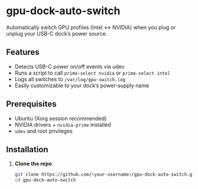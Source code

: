 # gpu-dock-auto-switch

Automatically switch GPU profiles (Intel ↔ NVIDIA) when you plug or unplug your USB-C dock’s power source.

## Features

- Detects USB-C power on/off events via udev
- Runs a script to call `prime-select nvidia` or `prime-select intel`
- Logs all switches to `/var/log/gpu-switch.log`
- Easily customizable to your dock’s power-supply name

## Prerequisites

- Ubuntu (Xorg session recommended)
- NVIDIA drivers + `nvidia-prime` installed
- `udev` and root privileges

## Installation

1. **Clone the repo**
   ```bash
   git clone https://github.com/<your-username>/gpu-dock-auto-switch.git
   cd gpu-dock-auto-switch
